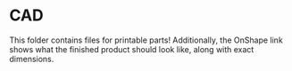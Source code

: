 # CAD

This folder contains files for printable parts! Additionally, the OnShape link shows what the finished product should look like, along with exact dimensions.